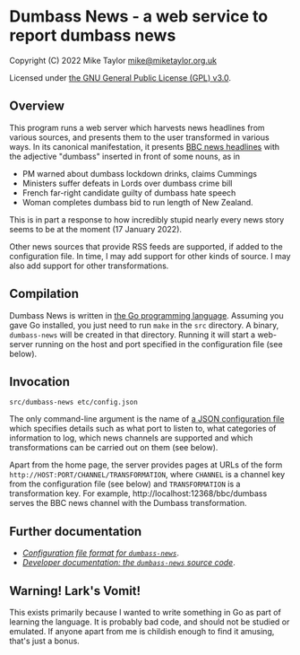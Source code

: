 # Dumbass News - a web service to report dumbass news

Copyright (C) 2022 Mike Taylor <mike@miketaylor.org.uk>

Licensed under [the GNU General Public License (GPL) v3.0](LICENSE).


## Overview

This program runs a web server which harvests news headlines from various sources, and presents them to the user transformed in various ways. In its canonical manifestation, it presents [BBC news headlines](https://www.bbc.co.uk/news) with the adjective "dumbass" inserted in front of some nouns, as in
* PM warned about dumbass lockdown drinks, claims Cummings
* Ministers suffer defeats in Lords over dumbass crime bill
* French far-right candidate guilty of dumbass hate speech
* Woman completes dumbass bid to run length of New Zealand.

This is in part a response to how incredibly stupid nearly every news story seems to be at the moment (17 January 2022).

Other news sources that provide RSS feeds are supported, if added to the configuration file. In time, I may add support for other kinds of source. I may also add support for other transformations.


## Compilation

Dumbass News is written in [the Go programming language](https://go.dev/). Assuming you gave Go installed, you just need to run `make` in the `src` directory. A binary, `dumbass-news` will be created in that directory. Running it will start a web-server running on the host and port specified in the configuration file (see below).


## Invocation

```src/dumbass-news etc/config.json```

The only command-line argument is the name of [a JSON configuration file](etc/config.json) which specifies details such as what port to listen to, what categories of information to log, which news channels are supported and which transformations can be carried out on them (see below).

Apart from the home page, the server provides pages at URLs of the form `http://HOST:PORT/CHANNEL/TRANSFORMATION`, where `CHANNEL` is a channel key from the configuration file (see below) and `TRANSFORMATION` is a transformation key. For example, http://localhost:12368/bbc/dumbass serves the BBC news channel with the Dumbass transformation.


## Further documentation

* [_Configuration file format for `dumbass-news`_](doc/config.md).
* [_Developer documentation: the `dumbass-news` source code_](doc/dev.md).


## Warning! Lark's Vomit!

This exists primarily because I wanted to write something in Go as part of learning the language. It is probably bad code, and should not be studied or emulated. If anyone apart from me is childish enough to find it amusing, that's just a bonus.


